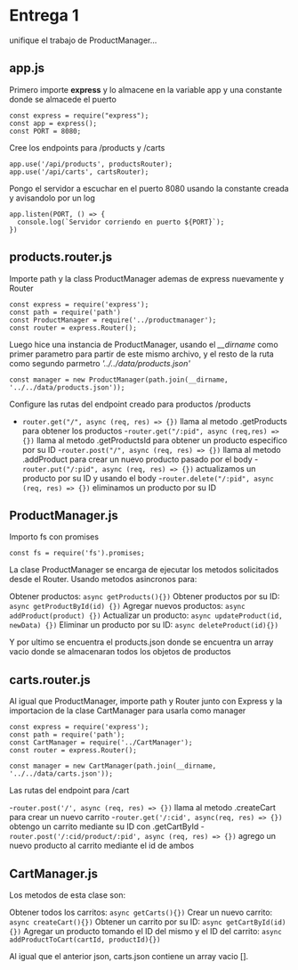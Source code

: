 # Entrega 1

unifique el trabajo de ProductManager...
## app.js
Primero importe **express** y lo almacene en la variable app y una constante donde se almacede el puerto
```
const express = require("express");
const app = express();
const PORT = 8080;
```

Cree los endpoints para /products y /carts

```
app.use('/api/products', productsRouter);
app.use('/api/carts', cartsRouter);
```

Pongo el servidor a escuchar en el puerto 8080 usando la constante creada y avisandolo por un log

```
app.listen(PORT, () => {
  console.log(`Servidor corriendo en puerto ${PORT}`);
})
```

## products.router.js

Importe path y la class ProductManager ademas de express nuevamente y Router

```
const express = require('express');
const path = require('path')
const ProductManager = require('../productmanager');
const router = express.Router();
```

Luego hice una instancia de ProductManager, usando el *__dirname* como primer parametro para partir de este mismo archivo, y el resto de la ruta como segundo parmetro *'../../data/products.json'*

```
const manager = new ProductManager(path.join(__dirname, '../../data/products.json'));
```

Configure las rutas del endpoint creado para productos /products 

- `router.get("/", async (req, res) => {})` 
    llama al metodo .getProducts para obtener los productos
-`router.get("/:pid", async (req,res) => {})`
    llama al metodo .getProductsId para obtener un producto especifico por su ID
-`router.post("/", async (req, res) => {})`
    llama al metodo .addProduct para crear un nuevo producto pasado por el body
-`router.put("/:pid", async (req, res) => {})`
    actualizamos un producto por su ID y usando el body
-`router.delete("/:pid", async (req, res) => {})`
    eliminamos un producto por su ID

## ProductManager.js

Importo fs con promises

```
const fs = require('fs').promises;
```

La clase ProductManager se encarga de ejecutar los metodos solicitados desde el Router.
Usando metodos asincronos para:

Obtener productos: `async getProducts(){})`
Obtener productos por su ID: `async getProductById(id) {})`
Agregar nuevos productos: `async addProduct(product) {})`
Actualizar un producto: `async updateProduct(id, newData) {})`
Eliminar un producto por su ID: `async deleteProduct(id){})`

Y por ultimo se encuentra el products.json donde se encuentra un array vacio donde se almacenaran todos los objetos de productos

## carts.router.js

Al igual que ProductManager, importe path y Router junto con Express y la importacion de la clase CartManager para usarla como manager

```
const express = require('express');
const path = require('path');
const CartManager = require('../CartManager');
const router = express.Router();

const manager = new CartManager(path.join(__dirname, '../../data/carts.json'));
```

Las rutas del endpoint para /cart

-`router.post('/', async (req, res) => {})`
    llama al metodo .createCart para crear un nuevo carrito
-`router.get('/:cid', async(req, res) => {})`
    obtengo un carrito mediante su ID con .getCartById
-`router.post('/:cid/product/:pid', async (req, res) => {})`
    agrego un nuevo producto al carrito mediante el id de ambos

## CartManager.js

Los metodos de esta clase son:

Obtener todos los carritos: `async getCarts(){})`
Crear un nuevo carrito: `async createCart(){})`
Obtener un carrito por su ID: `async getCartById(id){})`
Agregar un producto tomando el ID del mismo y el ID del carrito: `async addProductToCart(cartId, productId){})`

Al igual que el anterior json, carts.json contiene un array vacio [].
